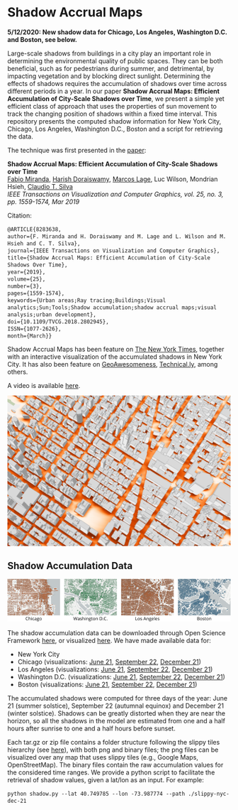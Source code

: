 # Shadow Accrual Maps

**5/12/2020: New shadow data for Chicago, Los Angeles, Washington D.C. and Boston, see below.**

Large-scale shadows from buildings in a city play an important role in determining the environmental quality of public spaces. They can be both beneficial, such as for pedestrians during summer, and detrimental, by impacting vegetation and by blocking direct sunlight. Determining the effects of shadows requires the accumulation of shadows over time across different periods in a year. In our paper **Shadow Accrual Maps: Efficient Accumulation of City-Scale Shadows over Time**, we present a simple yet efficient class of approach that uses the properties of sun movement to track the changing position of shadows within a fixed time interval. This repository presents the computed shadow information for New York City, Chicago, Los Angeles, Washington D.C., Boston and a script for retrieving the data.

The technique was first presented in the [paper](https://fmiranda.me/publications/shadow-accrual-maps/tvcg-2018-shadowaccrualmaps.pdf):

**Shadow Accrual Maps: Efficient Accumulation of City-Scale Shadows over Time**   
[Fabio Miranda](https://fmiranda.me), [Harish Doraiswamy](https://harishd.com/), [Marcos Lage](http://www2.ic.uff.br/~mlage), Luc Wilson, Mondrian Hsieh, [Claudio T. Silva](https://vgc.poly.edu/~csilva)  
*IEEE Transactions on Visualization and Computer Graphics, vol. 25, no. 3, pp. 1559-1574, Mar 2019*

Citation:
```
@ARTICLE{8283638,
author={F. Miranda and H. Doraiswamy and M. Lage and L. Wilson and M. Hsieh and C. T. Silva},
journal={IEEE Transactions on Visualization and Computer Graphics},
title={Shadow Accrual Maps: Efficient Accumulation of City-Scale Shadows Over Time},
year={2019},
volume={25},
number={3},
pages={1559-1574},
keywords={Urban areas;Ray tracing;Buildings;Visual analytics;Sun;Tools;Shadow accumulation;shadow accrual maps;visual analysis;urban development},
doi={10.1109/TVCG.2018.2802945},
ISSN={1077-2626},
month={March}}

```

Shadow Accrual Maps has been feature on [The New York Times](https://www.nytimes.com/interactive/2016/12/21/upshot/Mapping-the-Shadows-of-New-York-City.html), together with an interactive visualization of the accumulated shadows in New York City. It has also been feature on [GeoAwesomeness](http://geoawesomeness.com/amazing-map-shows-shadows-new-york-city/), [Technical.ly](https://technical.ly/brooklyn/2016/12/23/building-shadow-map-new-york-times/), among others.

A video is available [here](https://www.youtube.com/watch?v=LsZv23d1LyM).

![Shadow accrual map example](https://raw.githubusercontent.com/ViDA-NYU/shadow-accrual-maps/master/nyc-shadow.png?token=ACRuim7NEAqvjJEStnb0lqb48gFm-_J9ks5cCy20wA%3D%3D)



## Shadow Accumulation Data

![Shadow example](https://raw.githubusercontent.com/ViDA-NYU/shadow-accrual-maps/master/cities.png?token=ACRuim7NEAqvjJEStnb0lqb48gFm-_J9ks5cCy20wA%3D%3D)

The shadow accumulation data can be downloaded through Open Science Framework [here](https://osf.io/4tqp9/), or visualized [here](https://vgc.poly.edu/projects/shadows). We have made available data for:

- New York City
- Chicago (visualizations: [June 21](https://vgc.poly.edu/projects/shadows/?city=chi&day=jun-21), [September 22](https://vgc.poly.edu/projects/shadows/?city=chi&day=sep-22), [December 21](https://vgc.poly.edu/projects/shadows/?city=chi&day=dec-21))
- Los Angeles (visualizations: [June 21](https://vgc.poly.edu/projects/shadows/?city=la&day=jun-21), [September 22](https://vgc.poly.edu/projects/shadows/?city=la&day=sep-22), [December 21](https://vgc.poly.edu/projects/shadows/?city=la&day=dec-21))
- Washington D.C. (visualizations: [June 21](https://vgc.poly.edu/projects/shadows/?city=dc&day=jun-21), [September 22](https://vgc.poly.edu/projects/shadows/?city=dc&day=sep-22), [December 21](https://vgc.poly.edu/projects/shadows/?city=dc&day=dec-21))
- Boston (visualizations: [June 21](https://vgc.poly.edu/projects/shadows/?city=bos&day=jun-21), [September 22](https://vgc.poly.edu/projects/shadows/?city=bos&day=sep-22), [December 21](https://vgc.poly.edu/projects/shadows/?city=bos&day=dec-21))

The accumulated shadows were computed for three days of the year: June 21 (summer solstice), September 22 (autumnal equinox) and December 21 (winter solstice). Shadows can be greatly distorted when they are near the horizon, so all the shadows in the model are estimated from one and a half hours after sunrise to one and a half hours before sunset.

Each tar.gz or zip file contains a folder structure following the slippy tiles hierarchy (see [here](https://wiki.openstreetmap.org/wiki/Slippy_map_tilenames)), with both png and binary files; the png files can be visualized over any map that uses slippy tiles (e.g., Google Maps, OpenStreetMap). The binary files contain the raw accumulation values for the considered time ranges. We provide a python script to facilitate the retrieval of shadow values, given a lat/lon as an input. For example:

```
python shadow.py --lat 40.749785 --lon -73.987774 --path ./slippy-nyc-dec-21
```
